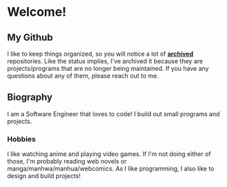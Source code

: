 # Welcome!

## My Github

I like to keep things organized, so you will notice a lot of [**archived**](https://docs.github.com/en/repositories/archiving-a-github-repository/archiving-repositories) repositories. Like the status implies, I've archived it because they are projects/programs that are no longer being maintained. If you have any questions about any of them, please reach out to me.

## Biography

I am a Software Engineer that loves to code! I build out small programs and projects.

### Hobbies

I like watching anime and playing video games. If I'm not doing either of those, I'm probably reading web novels or manga/manhwa/manhua/webcomics. As I like programming, I also like to design and build projects!
